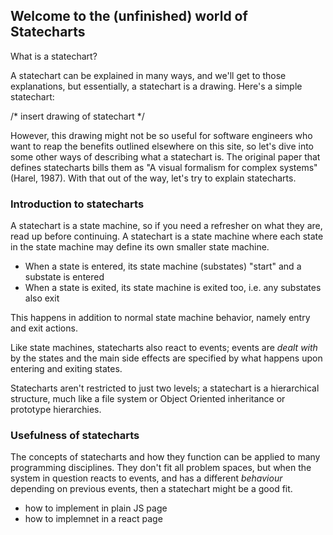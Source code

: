 ## Welcome to the (unfinished) world of Statecharts

What is a statechart?

A statechart can be explained in many ways, and we'll get to those explanations, but essentially, a statechart is a drawing.  Here's a simple statechart:

/* insert drawing of statechart */

However, this drawing might not be so useful for software engineers who want to reap the benefits outlined elsewhere on this site, so let's dive into some other ways of describing what a statechart is.  The original paper that defines statecharts bills them as "A visual formalism for complex systems" (Harel, 1987).  With that out of the way, let's try to explain statecharts.

### Introduction to statecharts

A statechart is a state machine, so if you need a refresher on what they are, read up before continuing.  A statechart is a state machine where each state in the state machine may define its own smaller state machine.

- When a state is entered, its state machine (substates) "start" and a substate is entered
- When a state is exited, its state machine is exited too, i.e. any substates also exit

This happens in addition to normal state machine behavior, namely entry and exit actions.

Like state machines, statecharts also react to events; events are _dealt with_ by the states and the main side effects are specified by what happens upon entering and exiting states.

Statecharts aren't restricted to just two levels; a statechart is a hierarchical structure, much like a file system or Object Oriented inheritance or prototype hierarchies.

### Usefulness of statecharts

The concepts of statecharts and how they function can be applied to many programming disciplines.  They don't fit all problem spaces, but when the system in question reacts to events, and has a different _behaviour_ depending on previous events, then a statechart might be a good fit.

* how to implement in plain JS page
* how to implemnet in a react page


